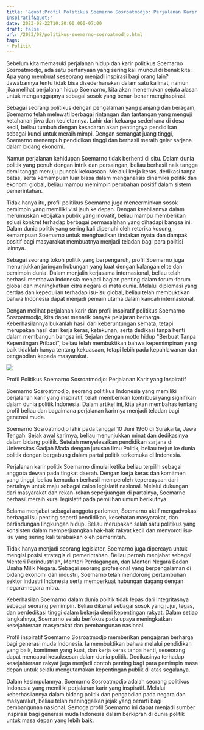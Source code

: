 ```yaml
---
title: '&quot;Profil Politikus Soemarno Sosroatmodjo: Perjalanan Karir yang
Inspiratif&quot;'
date: 2023-08-22T10:20:00.000-07:00
draft: false
url: /2023/08/politikus-soemarno-sosroatmodjo.html
tags: 
- Politik
---
```


  

Sebelum kita memasuki perjalanan hidup dan karir politikus Soemarno Sosroatmodjo, ada satu pertanyaan yang sering kali muncul di benak kita: Apa yang membuat seseorang menjadi inspirasi bagi orang lain? Jawabannya tentu tidak bisa disederhanakan dalam satu kalimat, namun jika melihat perjalanan hidup Soemarno, kita akan menemukan sejuta alasan untuk menganggapnya sebagai sosok yang benar-benar menginspirasi.

  

Sebagai seorang politikus dengan pengalaman yang panjang dan beragam, Soemarno telah melewati berbagai rintangan dan tantangan yang menguji ketahanan jiwa dan keuletannya. Lahir dari keluarga sederhana di desa kecil, beliau tumbuh dengan kesadaran akan pentingnya pendidikan sebagai kunci untuk meraih mimpi. Dengan semangat juang tinggi, Soemarno menempuh pendidikan tinggi dan berhasil meraih gelar sarjana dalam bidang ekonomi.

  

Namun perjalanan kehidupan Soemarno tidak berhenti di situ. Dalam dunia politik yang penuh dengan intrik dan persaingan, beliau berhasil naik tangga demi tangga menuju puncak kekuasaan. Melalui kerja keras, dedikasi tanpa batas, serta kemampuan luar biasa dalam menganalisis dinamika politik dan ekonomi global, beliau mampu memimpin perubahan positif dalam sistem pemerintahan.

  

Tidak hanya itu, profil politikus Soemarno juga mencerminkan sosok pemimpin yang memiliki visi jauh ke depan. Dengan keahliannya dalam merumuskan kebijakan publik yang inovatif, beliau mampu memberikan solusi konkret terhadap berbagai permasalahan yang dihadapi bangsa ini. Dalam dunia politik yang sering kali dipenuhi oleh retorika kosong, kemampuan Soemarno untuk menghasilkan tindakan nyata dan dampak positif bagi masyarakat membuatnya menjadi teladan bagi para politisi lainnya.

  

Sebagai seorang tokoh politik yang berpengaruh, profil Soemarno juga menunjukkan jaringan hubungan yang kuat dengan kalangan elite dan pemimpin dunia. Dalam menjalin kerjasama internasional, beliau telah berhasil membawa Indonesia menjadi bagian penting dalam forum-forum global dan meningkatkan citra negara di mata dunia. Melalui diplomasi yang cerdas dan kepedulian terhadap isu-isu global, beliau telah membuktikan bahwa Indonesia dapat menjadi pemain utama dalam kancah internasional.

  

Dengan melihat perjalanan karir dan profil inspiratif politikus Soemarno Sosroatmodjo, kita dapat menarik banyak pelajaran berharga. Keberhasilannya bukanlah hasil dari keberuntungan semata, tetapi merupakan hasil dari kerja keras, ketekunan, serta dedikasi tanpa henti dalam membangun bangsa ini. Sejalan dengan motto hidup "Berbuat Tanpa Kepentingan Pribadi", beliau telah membuktikan bahwa kepemimpinan yang baik tidaklah hanya tentang kekuasaan, tetapi lebih pada kepahlawanan dan pengabdian kepada masyarakat.

  

![](https://mmc.tirto.id/image/otf/1024x535/2018/01/23/ilustrasi-soemarno-sosroatmodjo.jpg)

  

Profil Politikus Soemarno Sosroatmodjo: Perjalanan Karir yang Inspiratif

  

Soemarno Sosroatmodjo, seorang politikus Indonesia yang memiliki perjalanan karir yang inspiratif, telah memberikan kontribusi yang signifikan dalam dunia politik Indonesia. Dalam artikel ini, kita akan membahas tentang profil beliau dan bagaimana perjalanan karirnya menjadi teladan bagi generasi muda.

  

Soemarno Sosroatmodjo lahir pada tanggal 10 Juni 1960 di Surakarta, Jawa Tengah. Sejak awal karirnya, beliau menunjukkan minat dan dedikasinya dalam bidang politik. Setelah menyelesaikan pendidikan sarjana di Universitas Gadjah Mada dengan jurusan Ilmu Politik, beliau terjun ke dunia politik dengan bergabung dalam partai politik terkemuka di Indonesia.

  

Perjalanan karir politik Soemarno dimulai ketika beliau terpilih sebagai anggota dewan pada tingkat daerah. Dengan kerja keras dan komitmen yang tinggi, beliau kemudian berhasil memperoleh kepercayaan dari partainya untuk maju sebagai calon legislatif nasional. Melalui dukungan dari masyarakat dan rekan-rekan seperjuangan di partainya, Soemarno berhasil meraih kursi legislatif pada pemilihan umum berikutnya.

  

Selama menjabat sebagai anggota parlemen, Soemarno aktif mengadvokasi berbagai isu penting seperti pendidikan, kesehatan masyarakat, dan perlindungan lingkungan hidup. Beliau merupakan salah satu politikus yang konsisten dalam memperjuangkan hak-hak rakyat kecil dan menyoroti isu-isu yang sering kali terabaikan oleh pemerintah.

  

Tidak hanya menjadi seorang legislator, Soemarno juga dipercaya untuk mengisi posisi strategis di pemerintahan. Beliau pernah menjabat sebagai Menteri Perindustrian, Menteri Perdagangan, dan Menteri Negara Badan Usaha Milik Negara. Sebagai seorang profesional yang berpengalaman di bidang ekonomi dan industri, Soemarno telah mendorong pertumbuhan sektor industri Indonesia serta memperkuat hubungan dagang dengan negara-negara mitra.

  

Keberhasilan Soemarno dalam dunia politik tidak lepas dari integritasnya sebagai seorang pemimpin. Beliau dikenal sebagai sosok yang jujur, tegas, dan berdedikasi tinggi dalam bekerja demi kepentingan rakyat. Dalam setiap langkahnya, Soemarno selalu berfokus pada upaya meningkatkan kesejahteraan masyarakat dan pembangunan nasional.

  

Profil inspiratif Soemarno Sosroatmodjo memberikan pengajaran berharga bagi generasi muda Indonesia. Ia membuktikan bahwa melalui pendidikan yang baik, komitmen yang kuat, dan kerja keras tanpa henti, seseorang dapat mencapai kesuksesan dalam dunia politik. Dedikasinya terhadap kesejahteraan rakyat juga menjadi contoh penting bagi para pemimpin masa depan untuk selalu mengutamakan kepentingan publik di atas segalanya.

  

Dalam kesimpulannya, Soemarno Sosroatmodjo adalah seorang politikus Indonesia yang memiliki perjalanan karir yang inspiratif. Melalui keberhasilannya dalam bidang politik dan pengabdian pada negara dan masyarakat, beliau telah meninggalkan jejak yang berarti bagi pembangunan nasional. Semoga profil Soemarno ini dapat menjadi sumber inspirasi bagi generasi muda Indonesia dalam berkiprah di dunia politik untuk masa depan yang lebih baik.